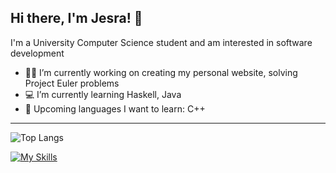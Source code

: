 ## Hi there, I'm Jesra! 👋

I'm a University Computer Science student and am interested in software development

- 👩‍💻 I’m currently working on creating my personal website, solving Project Euler problems 
- 💻 I’m currently learning Haskell, Java
- 🔨 Upcoming languages I want to learn: C++

<hr>

![Top Langs](https://github-readme-stats.vercel.app/api/top-langs/?username=JesraAli&layout=compact)

[![My Skills](https://skillicons.dev/icons?i=haskell,c,java,vscode,html,css&theme=dark)](https://skillicons.dev)

